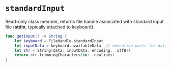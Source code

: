 # `standardInput`

Read-only class member, returns file handle associated with standard input file (**stdin**, typically attached to keyboard).

```swift
func getInput() -> String {
    let keyboard = FileHandle.standardInput
    let inputData = keyboard.availableData  // execution waits for data before continuing
    let str = String(data: inputData, encoding: .utf8)!
    return str.trimmingCharacters(in: .newlines)
}
```
